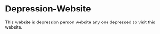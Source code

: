 # Depression-Website
This website is depression person website any one depressed so visit this website.

